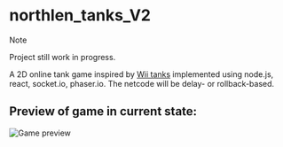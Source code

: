 # northlen_tanks_V2 
> [!NOTE]
> Project still work in progress.

A 2D online tank game inspired by [Wii tanks](https://nintendo.fandom.com/wiki/Tanks!) implemented using node.js, react, socket.io, phaser.io. The netcode will be delay- or rollback-based.

## Preview of game in current state:
![Game preview](https://github.com/RasmusAlmryd/northlen_tanks_V2/assets/44927645/f7b43c49-3206-434a-8643-77d5152848e8)

